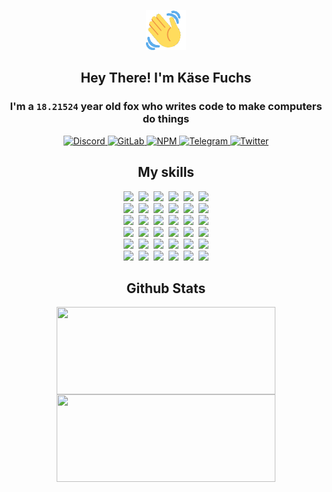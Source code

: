 <div><p align=center><img src=./resources/images/wave.gif width=64px height=64px></p><h2 align=center>Hey There! I'm Käse Fuchs</h2><h3 align=center>I'm a <code>18.21524</code> year old fox who writes code to make computers do things</h3><p align=center><a href=https://discord.com/users/507526681125322772><img alt=Discord src="https://img.shields.io/badge/Discord-5865F2?logo=discord&logoColor=white&style=flat-square#acadb61e20b661aad5b91f9d0f2fd1d6"> </a><a href=https://gitlab.com/kasefuchs><img alt=GitLab src="https://img.shields.io/badge/GitLab-330F63?logo=gitlab&logoColor=white&style=flat-square#acadb61e20b661aad5b91f9d0f2fd1d6"> </a><a href=https://npmjs.com/~kasefuchs><img alt=NPM src="https://img.shields.io/badge/NPM-CB3837?logo=npm&logoColor=white&style=flat-square#acadb61e20b661aad5b91f9d0f2fd1d6"> </a><a href=https://t.me/kasefuchs><img alt=Telegram src="https://img.shields.io/badge/Telegram-2CA5E0?logo=telegram&logoColor=white&style=flat-square#acadb61e20b661aad5b91f9d0f2fd1d6"> </a><a href=https://twitter.com/kasefuchs><img alt=Twitter src="https://img.shields.io/badge/Twitter-1DA1F2?logo=twitter&logoColor=white&style=flat-square#acadb61e20b661aad5b91f9d0f2fd1d6"></a></p><h2 align=center>My skills</h2><p align=center><a href=https://aws.amazon.com/ ><picture><source srcset="https://skillicons.dev/icons?i=aws&theme=dark#acadb61e20b661aad5b91f9d0f2fd1d6" media="(prefers-color-scheme: dark)"><source srcset="https://skillicons.dev/icons?i=aws&theme=light#acadb61e20b661aad5b91f9d0f2fd1d6" media="(prefers-color-scheme: light), (prefers-color-scheme: no-preference)"><img src="https://skillicons.dev/icons?i=aws&theme=light#acadb61e20b661aad5b91f9d0f2fd1d6"></picture></a>&nbsp;&nbsp;<a href=https://en.wikipedia.org/wiki/Bash_(Unix_shell)><picture><source srcset="https://skillicons.dev/icons?i=bash&theme=dark#acadb61e20b661aad5b91f9d0f2fd1d6" media="(prefers-color-scheme: dark)"><source srcset="https://skillicons.dev/icons?i=bash&theme=light#acadb61e20b661aad5b91f9d0f2fd1d6" media="(prefers-color-scheme: light), (prefers-color-scheme: no-preference)"><img src="https://skillicons.dev/icons?i=bash&theme=light#acadb61e20b661aad5b91f9d0f2fd1d6"></picture></a>&nbsp;&nbsp;<a href=https://discord.com/developers/docs><picture><source srcset="https://skillicons.dev/icons?i=bots&theme=dark#acadb61e20b661aad5b91f9d0f2fd1d6" media="(prefers-color-scheme: dark)"><source srcset="https://skillicons.dev/icons?i=bots&theme=light#acadb61e20b661aad5b91f9d0f2fd1d6" media="(prefers-color-scheme: light), (prefers-color-scheme: no-preference)"><img src="https://skillicons.dev/icons?i=bots&theme=light#acadb61e20b661aad5b91f9d0f2fd1d6"></picture></a>&nbsp;&nbsp;<a href=https://www.cloudflare.com/ ><picture><source srcset="https://skillicons.dev/icons?i=cloudflare&theme=dark#acadb61e20b661aad5b91f9d0f2fd1d6" media="(prefers-color-scheme: dark)"><source srcset="https://skillicons.dev/icons?i=cloudflare&theme=light#acadb61e20b661aad5b91f9d0f2fd1d6" media="(prefers-color-scheme: light), (prefers-color-scheme: no-preference)"><img src="https://skillicons.dev/icons?i=cloudflare&theme=light#acadb61e20b661aad5b91f9d0f2fd1d6"></picture></a>&nbsp;&nbsp;<a href=https://en.wikipedia.org/wiki/CSS><picture><source srcset="https://skillicons.dev/icons?i=css&theme=dark#acadb61e20b661aad5b91f9d0f2fd1d6" media="(prefers-color-scheme: dark)"><source srcset="https://skillicons.dev/icons?i=css&theme=light#acadb61e20b661aad5b91f9d0f2fd1d6" media="(prefers-color-scheme: light), (prefers-color-scheme: no-preference)"><img src="https://skillicons.dev/icons?i=css&theme=light#acadb61e20b661aad5b91f9d0f2fd1d6"></picture></a>&nbsp;&nbsp;<a href=https://www.docker.com/ ><picture><source srcset="https://skillicons.dev/icons?i=docker&theme=dark#acadb61e20b661aad5b91f9d0f2fd1d6" media="(prefers-color-scheme: dark)"><source srcset="https://skillicons.dev/icons?i=docker&theme=light#acadb61e20b661aad5b91f9d0f2fd1d6" media="(prefers-color-scheme: light), (prefers-color-scheme: no-preference)"><img src="https://skillicons.dev/icons?i=docker&theme=light#acadb61e20b661aad5b91f9d0f2fd1d6"></picture></a><br><a href=https://www.electronjs.org/ ><picture><source srcset="https://skillicons.dev/icons?i=electron&theme=dark#acadb61e20b661aad5b91f9d0f2fd1d6" media="(prefers-color-scheme: dark)"><source srcset="https://skillicons.dev/icons?i=electron&theme=light#acadb61e20b661aad5b91f9d0f2fd1d6" media="(prefers-color-scheme: light), (prefers-color-scheme: no-preference)"><img src="https://skillicons.dev/icons?i=electron&theme=light#acadb61e20b661aad5b91f9d0f2fd1d6"></picture></a>&nbsp;&nbsp;<a href=https://expressjs.com/ ><picture><source srcset="https://skillicons.dev/icons?i=express&theme=dark#acadb61e20b661aad5b91f9d0f2fd1d6" media="(prefers-color-scheme: dark)"><source srcset="https://skillicons.dev/icons?i=express&theme=light#acadb61e20b661aad5b91f9d0f2fd1d6" media="(prefers-color-scheme: light), (prefers-color-scheme: no-preference)"><img src="https://skillicons.dev/icons?i=express&theme=light#acadb61e20b661aad5b91f9d0f2fd1d6"></picture></a>&nbsp;&nbsp;<a href=https://www.figma.com/ ><picture><source srcset="https://skillicons.dev/icons?i=figma&theme=dark#acadb61e20b661aad5b91f9d0f2fd1d6" media="(prefers-color-scheme: dark)"><source srcset="https://skillicons.dev/icons?i=figma&theme=light#acadb61e20b661aad5b91f9d0f2fd1d6" media="(prefers-color-scheme: light), (prefers-color-scheme: no-preference)"><img src="https://skillicons.dev/icons?i=figma&theme=light#acadb61e20b661aad5b91f9d0f2fd1d6"></picture></a>&nbsp;&nbsp;<a href=https://firebase.google.com/ ><picture><source srcset="https://skillicons.dev/icons?i=firebase&theme=dark#acadb61e20b661aad5b91f9d0f2fd1d6" media="(prefers-color-scheme: dark)"><source srcset="https://skillicons.dev/icons?i=firebase&theme=light#acadb61e20b661aad5b91f9d0f2fd1d6" media="(prefers-color-scheme: light), (prefers-color-scheme: no-preference)"><img src="https://skillicons.dev/icons?i=firebase&theme=light#acadb61e20b661aad5b91f9d0f2fd1d6"></picture></a>&nbsp;&nbsp;<a href=https://flask.palletsprojects.com/ ><picture><source srcset="https://skillicons.dev/icons?i=flask&theme=dark#acadb61e20b661aad5b91f9d0f2fd1d6" media="(prefers-color-scheme: dark)"><source srcset="https://skillicons.dev/icons?i=flask&theme=light#acadb61e20b661aad5b91f9d0f2fd1d6" media="(prefers-color-scheme: light), (prefers-color-scheme: no-preference)"><img src="https://skillicons.dev/icons?i=flask&theme=light#acadb61e20b661aad5b91f9d0f2fd1d6"></picture></a>&nbsp;&nbsp;<a href=https://cloud.google.com/ ><picture><source srcset="https://skillicons.dev/icons?i=gcp&theme=dark#acadb61e20b661aad5b91f9d0f2fd1d6" media="(prefers-color-scheme: dark)"><source srcset="https://skillicons.dev/icons?i=gcp&theme=light#acadb61e20b661aad5b91f9d0f2fd1d6" media="(prefers-color-scheme: light), (prefers-color-scheme: no-preference)"><img src="https://skillicons.dev/icons?i=gcp&theme=light#acadb61e20b661aad5b91f9d0f2fd1d6"></picture></a><br><a href=https://git-scm.com/ ><picture><source srcset="https://skillicons.dev/icons?i=git&theme=dark#acadb61e20b661aad5b91f9d0f2fd1d6" media="(prefers-color-scheme: dark)"><source srcset="https://skillicons.dev/icons?i=git&theme=light#acadb61e20b661aad5b91f9d0f2fd1d6" media="(prefers-color-scheme: light), (prefers-color-scheme: no-preference)"><img src="https://skillicons.dev/icons?i=git&theme=light#acadb61e20b661aad5b91f9d0f2fd1d6"></picture></a>&nbsp;&nbsp;<a href=https://github.com/ ><picture><source srcset="https://skillicons.dev/icons?i=github&theme=dark#acadb61e20b661aad5b91f9d0f2fd1d6" media="(prefers-color-scheme: dark)"><source srcset="https://skillicons.dev/icons?i=github&theme=light#acadb61e20b661aad5b91f9d0f2fd1d6" media="(prefers-color-scheme: light), (prefers-color-scheme: no-preference)"><img src="https://skillicons.dev/icons?i=github&theme=light#acadb61e20b661aad5b91f9d0f2fd1d6"></picture></a>&nbsp;&nbsp;<a href=https://gitlab.com/ ><picture><source srcset="https://skillicons.dev/icons?i=gitlab&theme=dark#acadb61e20b661aad5b91f9d0f2fd1d6" media="(prefers-color-scheme: dark)"><source srcset="https://skillicons.dev/icons?i=gitlab&theme=light#acadb61e20b661aad5b91f9d0f2fd1d6" media="(prefers-color-scheme: light), (prefers-color-scheme: no-preference)"><img src="https://skillicons.dev/icons?i=gitlab&theme=light#acadb61e20b661aad5b91f9d0f2fd1d6"></picture></a>&nbsp;&nbsp;<a href=https://www.heroku.com/ ><picture><source srcset="https://skillicons.dev/icons?i=heroku&theme=dark#acadb61e20b661aad5b91f9d0f2fd1d6" media="(prefers-color-scheme: dark)"><source srcset="https://skillicons.dev/icons?i=heroku&theme=light#acadb61e20b661aad5b91f9d0f2fd1d6" media="(prefers-color-scheme: light), (prefers-color-scheme: no-preference)"><img src="https://skillicons.dev/icons?i=heroku&theme=light#acadb61e20b661aad5b91f9d0f2fd1d6"></picture></a>&nbsp;&nbsp;<a href=https://en.wikipedia.org/wiki/HTML><picture><source srcset="https://skillicons.dev/icons?i=html&theme=dark#acadb61e20b661aad5b91f9d0f2fd1d6" media="(prefers-color-scheme: dark)"><source srcset="https://skillicons.dev/icons?i=html&theme=light#acadb61e20b661aad5b91f9d0f2fd1d6" media="(prefers-color-scheme: light), (prefers-color-scheme: no-preference)"><img src="https://skillicons.dev/icons?i=html&theme=light#acadb61e20b661aad5b91f9d0f2fd1d6"></picture></a>&nbsp;&nbsp;<a href=https://en.wikipedia.org/wiki/JavaScript><picture><source srcset="https://skillicons.dev/icons?i=js&theme=dark#acadb61e20b661aad5b91f9d0f2fd1d6" media="(prefers-color-scheme: dark)"><source srcset="https://skillicons.dev/icons?i=js&theme=light#acadb61e20b661aad5b91f9d0f2fd1d6" media="(prefers-color-scheme: light), (prefers-color-scheme: no-preference)"><img src="https://skillicons.dev/icons?i=js&theme=light#acadb61e20b661aad5b91f9d0f2fd1d6"></picture></a><br><a href=https://en.wikipedia.org/wiki/Linux><picture><source srcset="https://skillicons.dev/icons?i=linux&theme=dark#acadb61e20b661aad5b91f9d0f2fd1d6" media="(prefers-color-scheme: dark)"><source srcset="https://skillicons.dev/icons?i=linux&theme=light#acadb61e20b661aad5b91f9d0f2fd1d6" media="(prefers-color-scheme: light), (prefers-color-scheme: no-preference)"><img src="https://skillicons.dev/icons?i=linux&theme=light#acadb61e20b661aad5b91f9d0f2fd1d6"></picture></a>&nbsp;&nbsp;<a href=https://mui.com/ ><picture><source srcset="https://skillicons.dev/icons?i=materialui&theme=dark#acadb61e20b661aad5b91f9d0f2fd1d6" media="(prefers-color-scheme: dark)"><source srcset="https://skillicons.dev/icons?i=materialui&theme=light#acadb61e20b661aad5b91f9d0f2fd1d6" media="(prefers-color-scheme: light), (prefers-color-scheme: no-preference)"><img src="https://skillicons.dev/icons?i=materialui&theme=light#acadb61e20b661aad5b91f9d0f2fd1d6"></picture></a>&nbsp;&nbsp;<a href=https://en.wikipedia.org/wiki/Markdown><picture><source srcset="https://skillicons.dev/icons?i=md&theme=dark#acadb61e20b661aad5b91f9d0f2fd1d6" media="(prefers-color-scheme: dark)"><source srcset="https://skillicons.dev/icons?i=md&theme=light#acadb61e20b661aad5b91f9d0f2fd1d6" media="(prefers-color-scheme: light), (prefers-color-scheme: no-preference)"><img src="https://skillicons.dev/icons?i=md&theme=light#acadb61e20b661aad5b91f9d0f2fd1d6"></picture></a>&nbsp;&nbsp;<a href=https://www.mongodb.com/ ><picture><source srcset="https://skillicons.dev/icons?i=mongodb&theme=dark#acadb61e20b661aad5b91f9d0f2fd1d6" media="(prefers-color-scheme: dark)"><source srcset="https://skillicons.dev/icons?i=mongodb&theme=light#acadb61e20b661aad5b91f9d0f2fd1d6" media="(prefers-color-scheme: light), (prefers-color-scheme: no-preference)"><img src="https://skillicons.dev/icons?i=mongodb&theme=light#acadb61e20b661aad5b91f9d0f2fd1d6"></picture></a>&nbsp;&nbsp;<a href=https://www.mysql.com/ ><picture><source srcset="https://skillicons.dev/icons?i=mysql&theme=dark#acadb61e20b661aad5b91f9d0f2fd1d6" media="(prefers-color-scheme: dark)"><source srcset="https://skillicons.dev/icons?i=mysql&theme=light#acadb61e20b661aad5b91f9d0f2fd1d6" media="(prefers-color-scheme: light), (prefers-color-scheme: no-preference)"><img src="https://skillicons.dev/icons?i=mysql&theme=light#acadb61e20b661aad5b91f9d0f2fd1d6"></picture></a>&nbsp;&nbsp;<a href=https://nextjs.org/ ><picture><source srcset="https://skillicons.dev/icons?i=nextjs&theme=dark#acadb61e20b661aad5b91f9d0f2fd1d6" media="(prefers-color-scheme: dark)"><source srcset="https://skillicons.dev/icons?i=nextjs&theme=light#acadb61e20b661aad5b91f9d0f2fd1d6" media="(prefers-color-scheme: light), (prefers-color-scheme: no-preference)"><img src="https://skillicons.dev/icons?i=nextjs&theme=light#acadb61e20b661aad5b91f9d0f2fd1d6"></picture></a><br><a href=https://nodejs.org/en/ ><picture><source srcset="https://skillicons.dev/icons?i=nodejs&theme=dark#acadb61e20b661aad5b91f9d0f2fd1d6" media="(prefers-color-scheme: dark)"><source srcset="https://skillicons.dev/icons?i=nodejs&theme=light#acadb61e20b661aad5b91f9d0f2fd1d6" media="(prefers-color-scheme: light), (prefers-color-scheme: no-preference)"><img src="https://skillicons.dev/icons?i=nodejs&theme=light#acadb61e20b661aad5b91f9d0f2fd1d6"></picture></a>&nbsp;&nbsp;<a href=https://www.postgresql.org/ ><picture><source srcset="https://skillicons.dev/icons?i=postgres&theme=dark#acadb61e20b661aad5b91f9d0f2fd1d6" media="(prefers-color-scheme: dark)"><source srcset="https://skillicons.dev/icons?i=postgres&theme=light#acadb61e20b661aad5b91f9d0f2fd1d6" media="(prefers-color-scheme: light), (prefers-color-scheme: no-preference)"><img src="https://skillicons.dev/icons?i=postgres&theme=light#acadb61e20b661aad5b91f9d0f2fd1d6"></picture></a>&nbsp;&nbsp;<a href=https://learn.microsoft.com/en-us/powershell/ ><picture><source srcset="https://skillicons.dev/icons?i=powershell&theme=dark#acadb61e20b661aad5b91f9d0f2fd1d6" media="(prefers-color-scheme: dark)"><source srcset="https://skillicons.dev/icons?i=powershell&theme=light#acadb61e20b661aad5b91f9d0f2fd1d6" media="(prefers-color-scheme: light), (prefers-color-scheme: no-preference)"><img src="https://skillicons.dev/icons?i=powershell&theme=light#acadb61e20b661aad5b91f9d0f2fd1d6"></picture></a>&nbsp;&nbsp;<a href=https://www.python.org/ ><picture><source srcset="https://skillicons.dev/icons?i=py&theme=dark#acadb61e20b661aad5b91f9d0f2fd1d6" media="(prefers-color-scheme: dark)"><source srcset="https://skillicons.dev/icons?i=py&theme=light#acadb61e20b661aad5b91f9d0f2fd1d6" media="(prefers-color-scheme: light), (prefers-color-scheme: no-preference)"><img src="https://skillicons.dev/icons?i=py&theme=light#acadb61e20b661aad5b91f9d0f2fd1d6"></picture></a>&nbsp;&nbsp;<a href=https://www.raspberrypi.org/ ><picture><source srcset="https://skillicons.dev/icons?i=raspberrypi&theme=dark#acadb61e20b661aad5b91f9d0f2fd1d6" media="(prefers-color-scheme: dark)"><source srcset="https://skillicons.dev/icons?i=raspberrypi&theme=light#acadb61e20b661aad5b91f9d0f2fd1d6" media="(prefers-color-scheme: light), (prefers-color-scheme: no-preference)"><img src="https://skillicons.dev/icons?i=raspberrypi&theme=light#acadb61e20b661aad5b91f9d0f2fd1d6"></picture></a>&nbsp;&nbsp;<a href=https://reactjs.org/ ><picture><source srcset="https://skillicons.dev/icons?i=react&theme=dark#acadb61e20b661aad5b91f9d0f2fd1d6" media="(prefers-color-scheme: dark)"><source srcset="https://skillicons.dev/icons?i=react&theme=light#acadb61e20b661aad5b91f9d0f2fd1d6" media="(prefers-color-scheme: light), (prefers-color-scheme: no-preference)"><img src="https://skillicons.dev/icons?i=react&theme=light#acadb61e20b661aad5b91f9d0f2fd1d6"></picture></a><br><a href=https://redux.js.org/ ><picture><source srcset="https://skillicons.dev/icons?i=redux&theme=dark#acadb61e20b661aad5b91f9d0f2fd1d6" media="(prefers-color-scheme: dark)"><source srcset="https://skillicons.dev/icons?i=redux&theme=light#acadb61e20b661aad5b91f9d0f2fd1d6" media="(prefers-color-scheme: light), (prefers-color-scheme: no-preference)"><img src="https://skillicons.dev/icons?i=redux&theme=light#acadb61e20b661aad5b91f9d0f2fd1d6"></picture></a>&nbsp;&nbsp;<a href=https://en.wikipedia.org/wiki/Regular_expression><picture><source srcset="https://skillicons.dev/icons?i=regex&theme=dark#acadb61e20b661aad5b91f9d0f2fd1d6" media="(prefers-color-scheme: dark)"><source srcset="https://skillicons.dev/icons?i=regex&theme=light#acadb61e20b661aad5b91f9d0f2fd1d6" media="(prefers-color-scheme: light), (prefers-color-scheme: no-preference)"><img src="https://skillicons.dev/icons?i=regex&theme=light#acadb61e20b661aad5b91f9d0f2fd1d6"></picture></a>&nbsp;&nbsp;<a href=https://en.wikipedia.org/wiki/Sass_(stylesheet_language)><picture><source srcset="https://skillicons.dev/icons?i=sass&theme=dark#acadb61e20b661aad5b91f9d0f2fd1d6" media="(prefers-color-scheme: dark)"><source srcset="https://skillicons.dev/icons?i=sass&theme=light#acadb61e20b661aad5b91f9d0f2fd1d6" media="(prefers-color-scheme: light), (prefers-color-scheme: no-preference)"><img src="https://skillicons.dev/icons?i=sass&theme=light#acadb61e20b661aad5b91f9d0f2fd1d6"></picture></a>&nbsp;&nbsp;<a href=https://www.typescriptlang.org/ ><picture><source srcset="https://skillicons.dev/icons?i=ts&theme=dark#acadb61e20b661aad5b91f9d0f2fd1d6" media="(prefers-color-scheme: dark)"><source srcset="https://skillicons.dev/icons?i=ts&theme=light#acadb61e20b661aad5b91f9d0f2fd1d6" media="(prefers-color-scheme: light), (prefers-color-scheme: no-preference)"><img src="https://skillicons.dev/icons?i=ts&theme=light#acadb61e20b661aad5b91f9d0f2fd1d6"></picture></a>&nbsp;&nbsp;<a href=https://unity.com/ ><picture><source srcset="https://skillicons.dev/icons?i=unity&theme=dark#acadb61e20b661aad5b91f9d0f2fd1d6" media="(prefers-color-scheme: dark)"><source srcset="https://skillicons.dev/icons?i=unity&theme=light#acadb61e20b661aad5b91f9d0f2fd1d6" media="(prefers-color-scheme: light), (prefers-color-scheme: no-preference)"><img src="https://skillicons.dev/icons?i=unity&theme=light#acadb61e20b661aad5b91f9d0f2fd1d6"></picture></a>&nbsp;&nbsp;<a href=https://workers.cloudflare.com/ ><picture><source srcset="https://skillicons.dev/icons?i=workers&theme=dark#acadb61e20b661aad5b91f9d0f2fd1d6" media="(prefers-color-scheme: dark)"><source srcset="https://skillicons.dev/icons?i=workers&theme=light#acadb61e20b661aad5b91f9d0f2fd1d6" media="(prefers-color-scheme: light), (prefers-color-scheme: no-preference)"><img src="https://skillicons.dev/icons?i=workers&theme=light#acadb61e20b661aad5b91f9d0f2fd1d6"></picture></a><br></p><h2 align=center>Github Stats</h2><p align=center><picture><source srcset="https://github-readme-stats-kasefuchs.vercel.app/api/?count_private=true&hide_border=true&hide_rank=true&line_height=20&hide_title=true&username=Kasefuchs&theme=dark#acadb61e20b661aad5b91f9d0f2fd1d6" media="(prefers-color-scheme: dark)"><source srcset="https://github-readme-stats-kasefuchs.vercel.app/api/?count_private=true&hide_border=true&hide_rank=true&line_height=20&hide_title=true&username=Kasefuchs&theme=light#acadb61e20b661aad5b91f9d0f2fd1d6" media="(prefers-color-scheme: light), (prefers-color-scheme: no-preference)"><img align=middle width=350 height=140 src="https://github-readme-stats-kasefuchs.vercel.app/api/?count_private=true&hide_border=true&hide_rank=true&line_height=20&hide_title=true&username=Kasefuchs&theme=light#acadb61e20b661aad5b91f9d0f2fd1d6"></picture><picture><source srcset="https://github-readme-stats-kasefuchs.vercel.app/api/top-langs/?count_private=true&hide_border=true&layout=compact&username=Kasefuchs&theme=dark#acadb61e20b661aad5b91f9d0f2fd1d6" media="(prefers-color-scheme: dark)"><source srcset="https://github-readme-stats-kasefuchs.vercel.app/api/top-langs/?count_private=true&hide_border=true&layout=compact&username=Kasefuchs&theme=light#acadb61e20b661aad5b91f9d0f2fd1d6" media="(prefers-color-scheme: light), (prefers-color-scheme: no-preference)"><img align=middle width=350 height=140 src="https://github-readme-stats-kasefuchs.vercel.app/api/top-langs/?count_private=true&hide_border=true&layout=compact&username=Kasefuchs&theme=light#acadb61e20b661aad5b91f9d0f2fd1d6"></picture></p><img src="https://hit.yhype.me/github/profile?user_id=64592097#acadb61e20b661aad5b91f9d0f2fd1d6" alt=""></div>